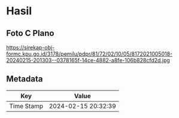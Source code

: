 # Hasil

## Foto C Plano

https://sirekap-obj-formc.kpu.go.id/3178/pemilu/pdpr/81/72/02/10/05/8172021005018-20240215-201303--0378165f-14ce-4882-a8fe-106b828cfd2d.jpg


## Metadata

| Key        | Value               |
| ---------- | ------------------- |
| Time Stamp | 2024-02-15 20:32:39 |



